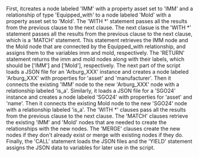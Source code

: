  First, itcreates a node labeled 'IMM' with a property asset set to 'IMM' and a relationship of type 'Equipped_with' to a node labeled 'Mold' with a property asset set to 'Mold'.
 The 'WITH *' statement passes all the results from the previous clause to the next clause.
 The next clasue is the 'WITH *' statement passes all the results from the previous clause to the next clause, which is a 'MATCH' statement. This statement retrieves the IMM node and the Mold node that are connected by the Equipped_with relationship, and assigns them to the variables imm and mold, respectively.
 The 'RETURN' statement returns the imm and mold nodes along with their labels, which should be ['IMM'] and ['Mold'], respectively.
 The next part of the script loads a JSON file for an 'Arburg_XXX' instance and creates a node labeled 'Arburg_XXX' with properties for 'asset' and 'manufacturer'. Then it connects the existing 'IMM' node to the new 'Arburg_XXX' node with a relationship labeled 'is_a'.
 Similarly, it loads a JSON file for a 'SGO24' instance and creates a node labeled 'SGO24' with properties for 'asset' and 'name'. Then it connects the existing Mold node to the new 'SGO24' node with a relationship labeled 'is_a'.
 The 'WITH *' clauses pass all the results from the previous clause to the next clause.
 The 'MATCH' clauses retrieve the existing 'IMM' and 'Mold' nodes that are needed to create the relationships with the new nodes. 
 The 'MERGE' clauses create the new nodes if they don't already exist or merge with existing nodes if they do. 
 Finally, the 'CALL' statement loads the JSON files and the 'YIELD' statement assigns the JSON data to variables for later use in the script.
